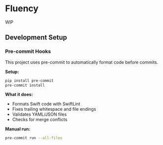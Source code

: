 # Fluency

WIP

## Development Setup

### Pre-commit Hooks

This project uses pre-commit to automatically format code before commits.

**Setup:**
```bash
pip install pre-commit
pre-commit install
```

**What it does:**
- Formats Swift code with SwiftLint
- Fixes trailing whitespace and file endings
- Validates YAML/JSON files
- Checks for merge conflicts

**Manual run:**
```bash
pre-commit run --all-files
```